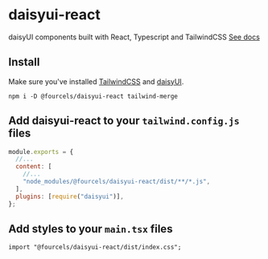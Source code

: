 # daisyui-react

daisyUI components built with React, Typescript and TailwindCSS [See docs](https://fourcels.github.io/daisyui-react/)

## Install

Make sure you've installed [TailwindCSS](https://tailwindcss.com/docs/installation) and [daisyUI](https://daisyui.com/docs/install/).

```
npm i -D @fourcels/daisyui-react tailwind-merge
```

## Add daisyui-react to your `tailwind.config.js` files

```js
module.exports = {
  //...
  content: [
    //...
    "node_modules/@fourcels/daisyui-react/dist/**/*.js",
  ],
  plugins: [require("daisyui")],
};
```

## Add styles to your `main.tsx` files

```tsx
import "@fourcels/daisyui-react/dist/index.css";
```
